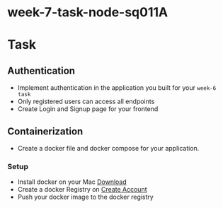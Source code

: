 # week-7-task-node-sq011A

# Task

## Authentication
- Implement authentication in the application you built for your `week-6 task`
- Only registered users can access all endpoints
- Create Login and Signup page for your frontend

## Containerization
- Create a docker file and docker compose for your application.

### Setup
- Install docker on your Mac <a href="https://desktop.docker.com/mac/stable/Docker.dmg">Download</a>
- Create a docker Registry on <a href="https://hub.docker.com/signup">Create Account</a>
- Push your docker image to the docker registry
